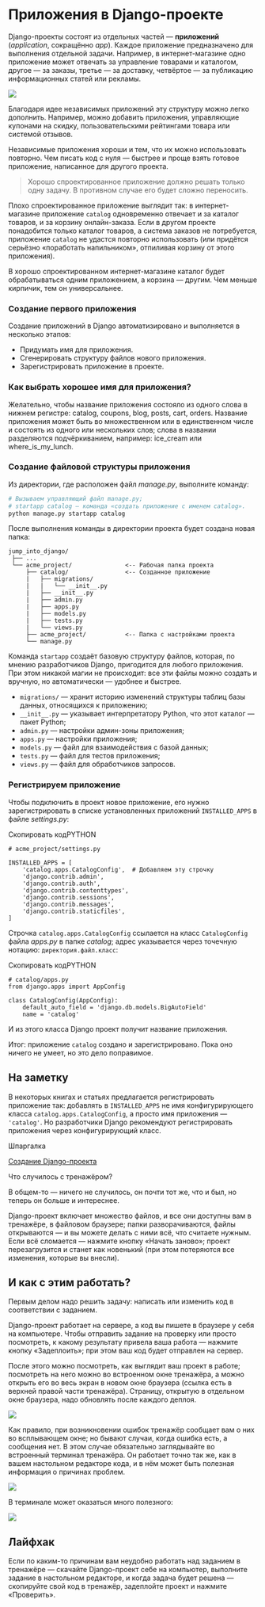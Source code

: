 # Приложения в Django-проекте

Django-проекты состоят из отдельных частей — **приложений** (_application_, сокращённо _app_). Каждое приложение предназначено для выполнения отдельной задачи. Например, в интернет-магазине одно приложение может отвечать за управление товарами и каталогом, другое — за заказы, третье — за доставку, четвёртое — за публикацию информационных статей или рекламы.

![](https://pictures.s3.yandex.net/resources/23_1682502903.png)

Благодаря идее независимых приложений эту структуру можно легко дополнить. Например, можно добавить приложения, управляющие купонами на скидку, пользовательскими рейтингами товара или системой отзывов.

Независимые приложения хороши и тем, что их можно использовать повторно. Чем писать код с нуля — быстрее и проще взять готовое приложение, написанное для другого проекта.

> Хорошо спроектированное приложение должно решать только одну задачу. В противном случае его будет сложно переносить.

Плохо спроектированное приложение выглядит так: в интернет-магазине приложение `catalog` одновременно отвечает и за каталог товаров, и за корзину онлайн-заказа. Если в другом проекте понадобится только каталог товаров, а система заказов не потребуется, приложение `catalog` не удастся повторно использовать (или придётся серьёзно «поработать напильником», отпиливая корзину от этого приложения).

В хорошо спроектированном интернет-магазине каталог будет обрабатываться одним приложением, а корзина — другим. Чем меньше кирпичик, тем он универсальнее.

### Создание первого приложения

Создание приложений в Django автоматизировано и выполняется в несколько этапов:

- Придумать имя для приложения.
- Сгенерировать структуру файлов нового приложения.
- Зарегистрировать приложение в проекте.

### Как выбрать хорошее имя для приложения?

Желательно, чтобы название приложения состояло из одного слова в нижнем регистре: catalog, coupons, blog, posts, cart, orders. Название приложения может быть во множественном или в единственном числе и состоять из одного или нескольких слов; слова в названии разделяются подчёркиванием, например: ice_cream или where_is_my_lunch.

### Создание файловой структуры приложения

Из директории, где расположен файл _manage.py_, выполните команду:

```bash
# Вызываем управляющий файл manage.py;
# startapp catalog — команда «создать приложение с именем catalog».
python manage.py startapp catalog 
```

После выполнения команды в директории проекта будет создана новая папка:

```
jump_into_django/
 ├── ...
 └── acme_project/               <-- Рабочая папка проекта
     ├── catalog/                <-- Созданное приложение
     |   ├── migrations/
     |   |   └── __init__.py
     |   ├── __init__.py
     |   ├── admin.py
     |   ├── apps.py
     |   ├── models.py
     |   ├── tests.py
     |   └── views.py
     ├── acme_project/           <-- Папка с настройками проекта 
     └── manage.py 
```

Команда `startapp` создаёт базовую структуру файлов, которая, по мнению разработчиков Django, пригодится для любого приложения. При этом никакой магии не происходит: все эти файлы можно создать и вручную, но автоматически — удобнее и быстрее.

- `migrations/` — хранит историю изменений структуры таблиц базы данных, относящихся к приложению;
- `__init__.py` — указывает интерпретатору Python, что этот каталог — пакет Python;
- `admin.py` — настройки админ-зоны приложения;
- `apps.py` — настройки приложения;
- `models.py` — файл для взаимодействия с базой данных;
- `tests.py` — файл для тестов приложения;
- `views.py` — файл для обработчиков запросов.

### Регистрируем приложение

Чтобы подключить в проект новое приложение, его нужно зарегистрировать в списке установленных приложений `INSTALLED_APPS` в файле _settings.py_:

Скопировать кодPYTHON

```
# acme_project/settings.py

INSTALLED_APPS = [    
    'catalog.apps.CatalogConfig',  # Добавляем эту строчку
    'django.contrib.admin',
    'django.contrib.auth',
    'django.contrib.contenttypes',
    'django.contrib.sessions',
    'django.contrib.messages',
    'django.contrib.staticfiles',    
] 
```

Строчка `catalog.apps.CatalogConfig` ссылается на класс `CatalogConfig` файла _apps.py_ в папке _catalog_; адрес указывается через точечную нотацию: `директория.файл.класс`:

Скопировать кодPYTHON

```
# catalog/apps.py
from django.apps import AppConfig

class CatalogConfig(AppConfig):
    default_auto_field = 'django.db.models.BigAutoField'
    name = 'catalog' 
```

И из этого класса Django проект получит название приложения.

Итог: приложение `catalog` создано и зарегистрировано. Пока оно ничего не умеет, но это дело поправимое.

## На заметку

В некоторых книгах и статьях предлагается регистрировать приложение так: добавлять в `INSTALLED_APPS` не имя конфигурирующего класса `catalog.apps.CatalogConfig`, а просто имя приложения — `'catalog'`. Но разработчики Django рекомендуют регистрировать приложения через конфигурирующий класс.

Шпаргалка

[Создание Django-проекта](https://code.s3.yandex.net/b2b/grade/%D0%A1%D0%BE%D0%B7%D0%B4%D0%B0%D0%BD%D0%B8%D0%B5_Django-%D0%BF%D1%80%D0%BE%D0%B5%D0%BA%D1%82%D0%B0.pdf?etag=3449d07995908af75f4242525166307e)

Что случилось с тренажёром?

В общем-то — ничего не случилось, он почти тот же, что и был, но теперь он больше и интереснее.

Django-проект включает множество файлов, и все они доступны вам в тренажёре, в файловом браузере; папки разворачиваются, файлы открываются — и вы можете делать с ними всё, что считаете нужным. Если всё сломается — нажмите кнопку «Начать заново»; проект перезагрузится и станет как новенький (при этом потеряются все изменения, которые вы внесли).

## И как с этим работать?

Первым делом надо решить задачу: написать или изменить код в соответствии с заданием.

Django-проект работает на сервере, а код вы пишете в браузере у себя на компьютере. Чтобы отправить задание на проверку или просто посмотреть, к какому результату привела ваша работа — нажмите кнопку «Задеплоить»; при этом ваш код будет отправлен на сервер.

После этого можно посмотреть, как выглядит ваш проект в работе; посмотреть на него можно во встроенном окне тренажёра, а можно открыть его во весь экран в новом окне браузера (ссылка есть в верхней правой части тренажёра). Страницу, открытую в отдельном окне браузера, надо обновлять после каждого деплоя.

![](https://pictures.s3.yandex.net/resources/113_1687357651.png)

Как правило, при возникновении ошибок тренажёр сообщает вам о них во всплывающем окне; но бывают случаи, когда ошибка есть, а сообщения нет. В этом случае обязательно заглядывайте во встроенный терминал тренажёра. Он работает точно так же, как в вашем настольном редакторе кода, и в нём может быть полезная информация о причинах проблем.

![](https://pictures.s3.yandex.net/resources/114_1687357662.png)

В терминале может оказаться много полезного:

![](https://pictures.s3.yandex.net/resources/115_1687357672.png)

## Лайфхак

Если по каким-то причинам вам неудобно работать над заданием в тренажёре — скачайте Django-проект себе на компьютер, выполните задание в настольном редакторе, и когда задача будет решена — скопируйте свой код в тренажёр, задеплойте проект и нажмите «Проверить».